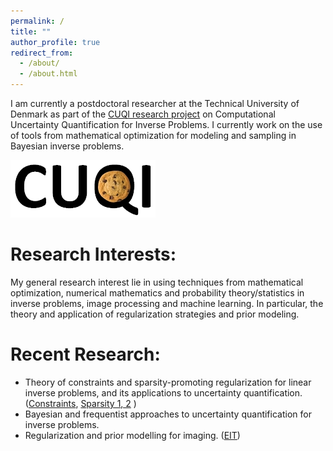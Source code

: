```yaml
---
permalink: /
title: ""
author_profile: true
redirect_from: 
  - /about/
  - /about.html
---
```


I am currently a postdoctoral researcher at the Technical University of Denmark as part of the [CUQI research project](https://sites.dtu.dk/cuqi) on Computational Uncertainty Quantification for Inverse Problems. I currently work on the use of tools from mathematical optimization for modeling and sampling in Bayesian inverse problems.

[<img src="images/imgs/cuqi.jpg">](https://sites.dtu.dk/cuqi) 

<!--
The CUQI project's software package: [CUQIpy](https://cuqi-dtu.github.io/CUQIpy/), for Computational Uncertainty Quantification for Inverse Problems in python

[<img src="images/imgs/cuqipy.png" width="40%" height="40%">](https://cuqi-dtu.github.io/CUQIpy/)
-->


Research Interests:
======

My general research interest lie in using techniques from mathematical optimization, numerical mathematics and probability theory/statistics in inverse problems, image processing and machine learning. In particular, the theory and application of regularization strategies and prior modeling.

Recent Research:
======

- Theory of constraints and sparsity-promoting regularization for linear inverse problems, and its applications to uncertainty quantification. ([Constraints](https://scholar.google.com/citations?view_op=view_citation&hl=en&user=uCQwNJoAAAAJ&citation_for_view=uCQwNJoAAAAJ:d1gkVwhDpl0C), [Sparsity 1](https://scholar.google.com/citations?view_op=view_citation&hl=en&user=uCQwNJoAAAAJ&citation_for_view=uCQwNJoAAAAJ:9yKSN-GCB0IC)[, 2](https://scholar.google.com/citations?view_op=view_citation&hl=en&user=uCQwNJoAAAAJ&citation_for_view=uCQwNJoAAAAJ:u-x6o8ySG0sC) )
- Bayesian and frequentist approaches to uncertainty quantification for inverse problems.
- Regularization and prior modelling for imaging. ([EIT](https://scholar.google.com/citations?view_op=view_citation&hl=en&user=uCQwNJoAAAAJ&citation_for_view=uCQwNJoAAAAJ:2osOgNQ5qMEC))